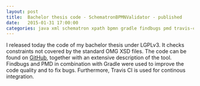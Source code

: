 ```yaml
---
layout: post
title:  Bachelor thesis code - SchematronBPMNValidator - published
date:   2015-01-31 17:00:00
categories: java xml schematron xpath bpmn gradle findbugs pmd travis-ci
---
```


I released today the code of my bachelor thesis under LGPLv3. It checks constraints not covered by the standard OMG XSD files. The code can be found on [GitHub](https://github.com/philippneugebauer/SchematronBPMNValidator), together with an extensive description of the tool. 
Findbugs and PMD in combination with Gradle were used to improve the code quality and to fix bugs. Furthermore, Travis CI is used for continous integration.
